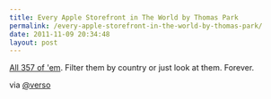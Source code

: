 ```yaml
---
title: Every Apple Storefront in The World by Thomas Park
permalink: /every-apple-storefront-in-the-world-by-thomas-park/
date: 2011-11-09 20:34:48
layout: post
---
```


[All 357 of 'em](http://applestorefronts.appspot.com/). Filter them by country or just look at them. Forever. 

via [@verso](https://twitter.com/#!/verso)